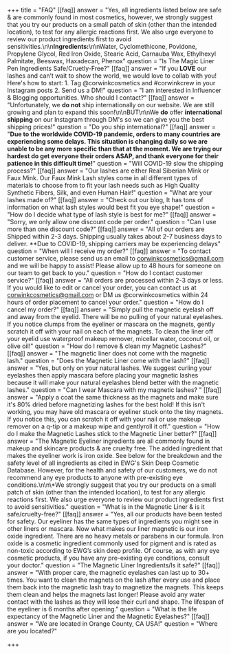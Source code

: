 +++
title = "FAQ"
[[faq]]
answer = "Yes, all ingredients listed below are safe & are commonly found in most cosmetics, however, we strongly suggest that you try our products on a small patch of skin (other than the intended location), to test for any allergic reactions first. We also urge everyone to review our product ingredients first to avoid sensitivities.\n\n**Ingredients:**\n\nWater, Cyclomethicone, Povidone, Propylene Glycol, Red Iron Oxide, Stearic Acid, Carnauba Wax, Ethylhexyl Palmitate, Beeswax, Haxadecan, Phenox"
question = "Is The Magic Liner Pen Ingredients Safe/Cruetly-Free?"
[[faq]]
answer = "If you **LOVE** our lashes and can’t wait to show the world, we would love to collab with you! Here's how to start: 1. Tag @corwinkcosmetics and #corwinkcrew in your Instagram posts 2. Send us a DM!"
question = "I am interested in Influencer & Blogging opportunities. Who should I contact?"
[[faq]]
answer = "Unfortunately, we **do not** ship internationally on our website. We are still growing and plan to expand this soon!\n\nBUT\n\nWe **do** offer **international shipping** on our Instagram through DM's so we can give you the best shipping prices!"
question = "Do you ship international?"
[[faq]]
answer = "**Due to the worldwide COVID-19 pandemic, orders to many countries are experiencing some delays. This situation is changing daily so we are unable to be any more specific than that at the moment. We are trying our hardest do get everyone their orders ASAP, and thank everyone for their patience in this difficult time!**"
question = "Will COVID-19 slow the shipping process?"
[[faq]]
answer = "Our lashes are either Real Siberian Mink or Faux Mink. Our Faux Mink Lash styles come in all different types of materials to choose from to fit your lash needs such as High Quality Synthetic Fibers, Silk, and even Human Hair!"
question = "What are your lashes made of?"
[[faq]]
answer = "Check out our blog, It has tons of information on what lash styles would best fit you eye shape!"
question = "How do I decide what type of lash style is best for me?"
[[faq]]
answer = "Sorry, we only allow one discount code per order."
question = "Can I use more than one discount code?"
[[faq]]
answer = "All of our orders are Shipped within 2-3 days. Shipping usually takes about 2-7 business days to deliver. **Due to COVID-19, shipping carriers may be experiencing delays"
question = "When will I receive my order?"
[[faq]]
answer = "To contact customer service, please send us an email to corwinkcosmetics@gmail.com and we will be happy to assist! Please allow up to 48 hours for someone on our team to get back to you."
question = "How do I contact customer service?"
[[faq]]
answer = "All orders are processed within 2-3 days or less. If you would like to edit or cancel your order, you can contact us at corwinkcosmetics@gmail.com or DM us @corwinkcosmetics within 24 hours of order placement to cancel your order."
question = "How do I cancel my order?"
[[faq]]
answer = "Simply pull the magnetic eyelash off and away from the eyelid. There will be no pulling of your natural eyelashes. If you notice clumps from the eyeliner or mascara on the magnets, gently scratch it off with your nail on each of the magnets. To clean the liner off your eyelid use waterproof makeup remover, micellar water, coconut oil, or olive oil!"
question = "How do I remove & clean my Magnetic Lashes?"
[[faq]]
answer = "The magnetic liner does not come with the magnetic lash."
question = "Does the Magnetic Liner come with the lash?"
[[faq]]
answer = "Yes, but only on your natural lashes. We suggest curling your eyelashes then apply mascara before placing your magnetic lashes because it will make your natural eyelashes blend better with the magnetic lashes."
question = "Can I wear Mascara with my magnetic lashes? "
[[faq]]
answer = "Apply a coat the same thickness as the magnets and make sure it's 80% dried before magnetizing lashes for the best hold! If this isn't working, you may have old mascara or eyeliner stuck onto the tiny magnets. If you notice this, you can scratch it off with your nail or use makeup remover on a q-tip or a makeup wipe and gentlyroll it off."
question = "How do I make the Magnetic Lashes stick to the Magnetic Liner better?"
[[faq]]
answer = "The Magnetic Eyeliner ingredients are all commonly found in makeup and skincare products & are cruelty free. The added ingredient that makes the eyeliner work is iron oxide. See below for the breakdown and the safety level of all ingredients as cited in EWG's Skin Deep Cosmetic Database. However, for the health and safety of our customers, we do not recommend any eye products to anyone with pre-existing eye conditions.\n\n\\*We strongly suggest that you try our products on a small patch of skin (other than the intended location), to test for any allergic reactions first. We also urge everyone to review our product ingredients first to avoid sensitivities."
question = "What is in the Magnetic Liner & is it safe/cruelty-free?"
[[faq]]
answer = "Yes, all our products have been tested for safety. Our eyeliner has the same types of ingredients you might see in other liners or mascara. Now what makes our liner magnetic is our iron oxide ingredient. There are no heavy metals or parabens in our formula. Iron oxide is a cosmetic ingredient commonly used for pigment and is rated as non-toxic according to EWG’s skin deep profile. Of course, as with any eye cosmetic products, if you have any pre-existing eye conditions, consult your doctor."
question = "The Magnetic Liner Ingredients/Is it safe?"
[[faq]]
answer = "With proper care, the magnetic eyelashes can last up to 30+ times. You want to clean the magnets on the lash after every use and place them back into the magnetic lash tray to magnetize the magnets. This keeps them clean and helps the magnets last longer! Please avoid any water contact with the lashes as they will lose their curl and shape. The lifespan of the eyeliner is 6 months after opening."
question = "What is the life expectancy of the Magnetic Liner and the Magnetic Eyelashes?"
[[faq]]
answer = "We are located in Orange County, CA USA!"
question = "Where are you located?"

+++
